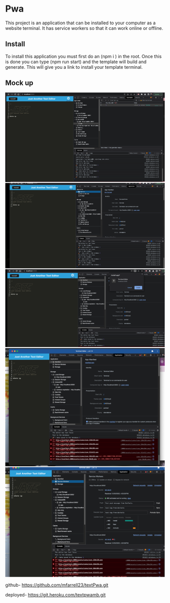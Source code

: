 # Pwa
This project is an application that can be installed to your computer as a website terminal. It has service workers so that it can work online or offline.

## Install
To install this application you must first do an (npm i ) in the root.
Once this is done you can type (npm run start) and the template will build and generate. This will give you a link to install your template terminal.

## Mock up
![screenshot](jateDb.png)
![screenshot](manifest.png)
![screenshot](installTerminal.png)
![screenshot](terminal.png)
![screenshot](serviceWorkers.png)

github- https://github.com/mfarrell23/textPwa.git

deployed- https://git.heroku.com/textpwamb.git